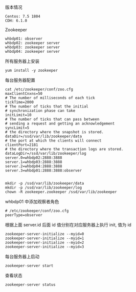 版本情况



```
Centos: 7.5 1804
CDH: 6.1.0
```



Zookeeper



```
whbdp01: observer
whbdp02: zookeeper server
whbdp03: zookeeper server
whbdp04: zookeeper server
```



所有服务器上安装



```
yum install -y zookeeper
```



每台服务器配置



```
cat /etc/zookeeper/conf/zoo.cfg
maxClientCnxns=50
# The number of milliseconds of each tick
tickTime=2000
# The number of ticks that the initial
# synchronization phase can take
initLimit=10
# The number of ticks that can pass between
# sending a request and getting an acknowledgement
syncLimit=5
# the directory where the snapshot is stored.
dataDir=/ssd/var/lib/zookeeper/data
# the port at which the clients will connect
clientPort=2181
# the directory where the transaction logs are stored.
dataLogDir=/ssd/var/lib/zookeeper/log
server.0=whbdp02:2888:3888
server.1=whbdp03:2888:3888
server.2=whbdp04:2888:3888
server.3=whbdp01:2888:3888:observer


mkdir -p /ssd/var/lib/zookeeper/data
mkdir -p /ssd/var/lib/zookeeper/log
chown -R zookeeper.zookeeper /ssd/var/lib/zookeeper
```



whbdp01 中添加观察者角色



```
# /etc/zookeeper/conf/zoo.cfg
peerType=observer
```



根据上面 server.id 后面 id 值分别在对应服务器上执行 init, 值为 id



```
zookeeper-server-initialize --myid=0
zookeeper-server-initialize --myid=1
zookeeper-server-initialize --myid=2
zookeeper-server-initialize --myid=3
```



每台服务器上启动



```
zookeeper-server start
```



查看状态



```
zookeeper-server status
```